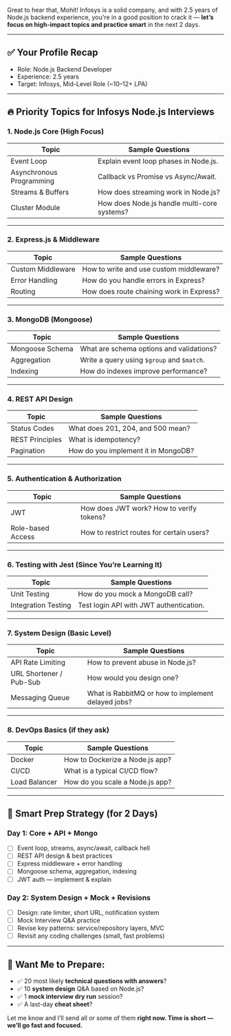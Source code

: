 Great to hear that, Mohit! Infosys is a solid company, and with 2.5 years of Node.js backend experience, you're in a good position to crack it — **let’s focus on high-impact topics and practice smart** in the next 2 days.

---

## ✅ **Your Profile Recap**

* Role: Node.js Backend Developer
* Experience: 2.5 years
* Target: Infosys, Mid-Level Role (\~10–12+ LPA)

---

## 🔥 **Priority Topics for Infosys Node.js Interviews**

### 1. **Node.js Core (High Focus)**

| Topic                    | Sample Questions                            |
| ------------------------ | ------------------------------------------- |
| Event Loop               | Explain event loop phases in Node.js.       |
| Asynchronous Programming | Callback vs Promise vs Async/Await.         |
| Streams & Buffers        | How does streaming work in Node.js?         |
| Cluster Module           | How does Node.js handle multi-core systems? |

---

### 2. **Express.js & Middleware**

| Topic             | Sample Questions                         |
| ----------------- | ---------------------------------------- |
| Custom Middleware | How to write and use custom middleware?  |
| Error Handling    | How do you handle errors in Express?     |
| Routing           | How does route chaining work in Express? |

---

### 3. **MongoDB (Mongoose)**

| Topic           | Sample Questions                           |
| --------------- | ------------------------------------------ |
| Mongoose Schema | What are schema options and validations?   |
| Aggregation     | Write a query using `$group` and `$match`. |
| Indexing        | How do indexes improve performance?        |

---

### 4. **REST API Design**

| Topic           | Sample Questions                    |
| --------------- | ----------------------------------- |
| Status Codes    | What does 201, 204, and 500 mean?   |
| REST Principles | What is idempotency?                |
| Pagination      | How do you implement it in MongoDB? |

---

### 5. **Authentication & Authorization**

| Topic             | Sample Questions                          |
| ----------------- | ----------------------------------------- |
| JWT               | How does JWT work? How to verify tokens?  |
| Role-based Access | How to restrict routes for certain users? |

---

### 6. **Testing with Jest (Since You’re Learning It)**

| Topic               | Sample Questions                        |
| ------------------- | --------------------------------------- |
| Unit Testing        | How do you mock a MongoDB call?         |
| Integration Testing | Test login API with JWT authentication. |

---

### 7. **System Design (Basic Level)**

| Topic                   | Sample Questions                                   |
| ----------------------- | -------------------------------------------------- |
| API Rate Limiting       | How to prevent abuse in Node.js?                   |
| URL Shortener / Pub-Sub | How would you design one?                          |
| Messaging Queue         | What is RabbitMQ or how to implement delayed jobs? |

---

### 8. **DevOps Basics (if they ask)**

| Topic         | Sample Questions                |
| ------------- | ------------------------------- |
| Docker        | How to Dockerize a Node.js app? |
| CI/CD         | What is a typical CI/CD flow?   |
| Load Balancer | How do you scale a Node.js app? |

---

## 🎯 Smart Prep Strategy (for 2 Days)

### **Day 1: Core + API + Mongo**

* [ ] Event loop, streams, async/await, callback hell
* [ ] REST API design & best practices
* [ ] Express middleware + error handling
* [ ] Mongoose schema, aggregation, indexing
* [ ] JWT auth — implement & explain

### **Day 2: System Design + Mock + Revisions**

* [ ] Design: rate limiter, short URL, notification system
* [ ] Mock Interview Q\&A practice
* [ ] Revise key patterns: service/repository layers, MVC
* [ ] Revisit any coding challenges (small, fast problems)

---

## 📄 Want Me to Prepare:

* ✅ 20 most likely **technical questions with answers**?
* ✅ 10 **system design** Q\&A based on Node.js?
* ✅ 1 **mock interview dry run** session?
* ✅ A last-day **cheat sheet**?

Let me know and I’ll send all or some of them **right now. Time is short — we’ll go fast and focused.**
